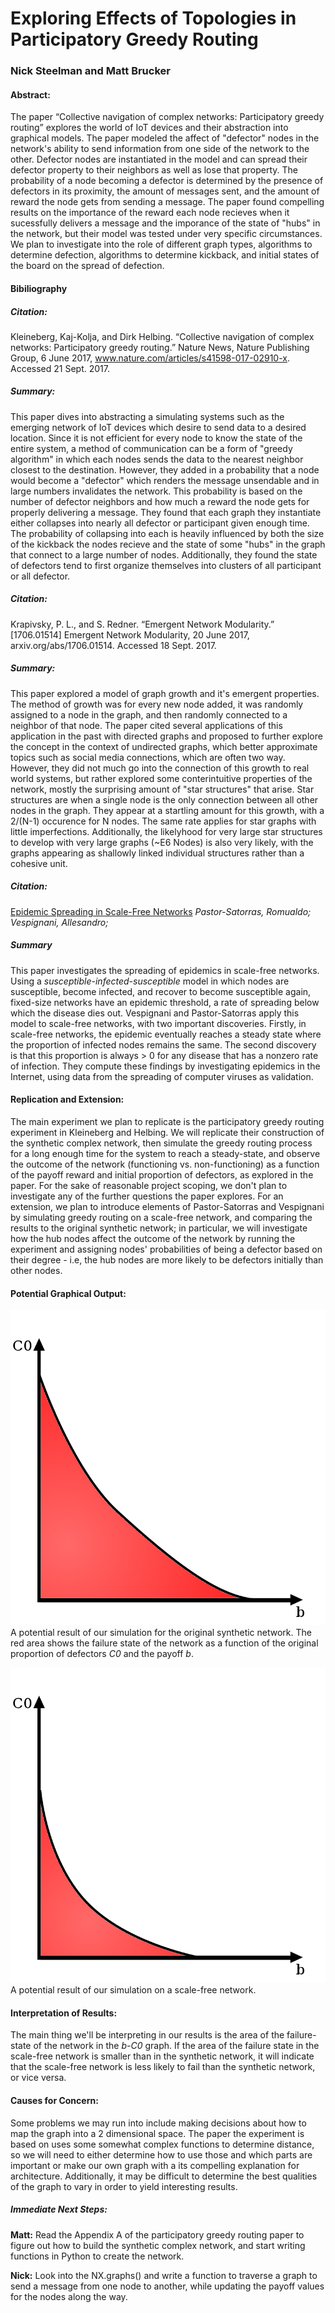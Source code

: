 # Exploring Effects of Topologies in Participatory Greedy Routing
### Nick Steelman and Matt Brucker

#### Abstract:
The paper “Collective navigation of complex networks: Participatory greedy routing” explores the world of IoT devices
and their abstraction into graphical models. The paper modeled the affect of "defector" nodes in the network's ability to send information from one side of the network to the other. Defector nodes are instantiated in the model and can spread their defector property to their neighbors as well as lose that property. The probability of a node becoming a defector is determined by the presence of defectors in its proximity, the amount of messages sent, and the amount of reward the node gets from sending a message. The paper found compelling results on the importance of the reward each node recieves when it sucessfully delivers a message and the imporance of the state of "hubs" in the network, but their model was tested under very specific circumstances. We plan to investigate into the role of different graph types, algorithms to determine defection,  algorithms to determine kickback, and initial states of the board on the spread of defection.

#### Bibiliography

##### Citation:
Kleineberg, Kaj-Kolja, and Dirk Helbing. “Collective navigation of complex networks: Participatory greedy routing.” Nature News,
Nature Publishing Group, 6 June 2017, www.nature.com/articles/s41598-017-02910-x. Accessed 21 Sept. 2017.

##### Summary:
This paper dives into abstracting a simulating systems such as the emerging network of IoT devices which desire
to send data to a desired location. Since it is not efficient for every node to know the state of the entire system,
a method of communication can be a form of "greedy algorithm" in which each nodes sends the data to the nearest neighbor
closest to the destination. However, they added in a probability that a node would become a "defector" which renders the
message unsendable and in large numbers invalidates the network. This probability is based on the number of defector neighbors
and how much a reward the node gets for properly delivering a message. They found that each graph they instantiate either
collapses into nearly all defector or participant given enough time. The probability of collapsing into each is heavily
influenced by both the size of the kickback the nodes recieve and the state of some "hubs" in the graph that connect to
a large number of nodes. Additionally, they found the state of defectors tend to first organize themselves into clusters
of all participant or all defector.

##### Citation:
Krapivsky, P. L., and S. Redner. “Emergent Network Modularity.” [1706.01514] Emergent Network Modularity,
20 June 2017, arxiv.org/abs/1706.01514. Accessed 18 Sept. 2017.

##### Summary:
This paper explored a model of graph growth and it's emergent properties. The method of growth was
for every new node added, it was randomly assigned to a node in the graph, and then randomly connected
to a neighbor of that node. The paper cited several applications of this application in the past with
directed graphs and proposed to further explore the concept in the context of undirected graphs, which
better approximate topics such as social media connections, which are often two way. However, they did
not much go into the connection of this growth to real world systems, but rather explored some
conterintuitive properties of the network, mostly the surprising amount of "star structures" that arise.
Star structures are when a single node is the only connection between all other nodes in the graph. They
appear at a startling amount for this growth, with a 2/(N-1) occurence for N nodes. The same rate applies
for star graphs with little imperfections. Additionally, the likelyhood for very large star structures to
develop with very large graphs (~E6 Nodes) is also very likely, with the graphs appearing as shallowly linked
individual structures rather than a cohesive unit.

##### Citation:
[Epidemic Spreading in Scale-Free Networks](https://journals.aps.org/prl/pdf/10.1103/PhysRevLett.86.3200)
*Pastor-Satorras, Romualdo; Vespignani, Allesandro;*  

##### Summary
This paper investigates the spreading of epidemics in scale-free networks. Using a *susceptible-infected-susceptible* model in which nodes are susceptible, become infected, and recover to become susceptible again, fixed-size networks have an epidemic threshold, a rate of spreading below which the disease dies out. Vespignani and Pastor-Satorras apply this model to scale-free networks, with two important discoveries. Firstly, in scale-free networks, the epidemic eventually reaches a steady state where the proportion of infected nodes remains the same. The second discovery is that this proportion is always > 0 for any disease that has a nonzero rate of infection. They compute these findings by investigating epidemics in the Internet, using data from the spreading of computer viruses as validation.

#### Replication and Extension:

The main experiment we plan to replicate is the participatory greedy routing experiment in Kleineberg and Helbing. We will replicate their construction of the synthetic complex network, then simulate the greedy routing process for a long enough time for the system to reach a steady-state, and observe the outcome of the network (functioning vs. non-functioning) as a function of the payoff reward and initial proportion of defectors, as explored in the paper. For the sake of reasonable project scoping, we don't plan to investigate any of the further questions the paper explores. For an extension, we plan to introduce elements of Pastor-Satorras and Vespignani by simulating greedy routing on a scale-free network, and comparing the results to the original synthetic network; in particular, we will investigate how the hub nodes affect the outcome of the network by running the experiment and assigning nodes' probabilities of being a defector based on their degree - i.e, the hub nodes are more likely to be defectors initially than other nodes.

#### Potential Graphical Output:

![Graphic 1](Graphic1.png)
A potential result of our simulation for the original synthetic network. The red area shows the failure state of the network as a function of the original proportion of defectors *C0* and the payoff *b*.

![Graphic 2](Graphic2.png)
A potential result of our simulation on a scale-free network.


#### Interpretation of Results:

The main thing we'll be interpreting in our results is the area of the failure-state of the network in the *b-C0* graph. If the area of the failure state in the scale-free network is smaller than in the synthetic network, it will indicate that the scale-free network is less likely to fail than the synthetic network, or vice versa.

#### Causes for Concern:
Some problems we may run into include making decisions about how to map the graph into a 2 dimensional space. The paper the
experiment is based on uses some somewhat complex functions to determine distance, so we will need to either determine how to use those and which parts are important or make our own graph with a its compelling explanation for architecture. Additionally, it may be difficult to determine the best qualities of the graph to vary in order to yield interesting results.

##### Immediate Next Steps:
**Matt:** Read the Appendix A of the participatory greedy routing paper to figure out how to build the synthetic complex network, and start writing functions in Python to create the network.

**Nick:** Look into the NX.graphs() and write a function to traverse a graph to send a message from one node to another, while updating the payoff values for the nodes along the way.
